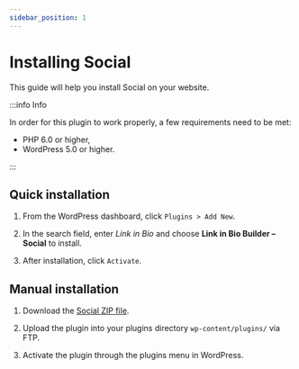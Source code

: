 ```yaml
---
sidebar_position: 1
---
```


# Installing Social

This guide will help you  install Social on your website.

:::info Info

In order for this plugin to work properly, a few requirements need to be met:

- PHP 6.0 or higher,
- WordPress 5.0 or higher.

:::

## Quick installation

1. From the WordPress dashboard, click `Plugins > Add New`.

2. In the search field, enter _Link in Bio_ and choose **Link in Bio Builder – Social** to install.

3. After installation, click `Activate`.

## Manual installation

1. Download the [Social ZIP file](https://downloads.wordpress.org/plugin/social-lite.zip).

2. Upload the plugin into your plugins directory `wp-content/plugins/` via FTP.

3. Activate the plugin through the plugins menu in WordPress.
